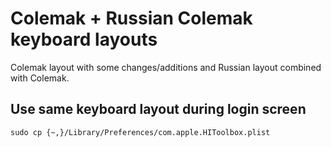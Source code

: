 # Colemak + Russian Colemak keyboard layouts

Colemak layout with some changes/additions and Russian layout combined with Colemak.

## Use same keyboard layout during login screen

```shell
sudo cp {~,}/Library/Preferences/com.apple.HIToolbox.plist
```
